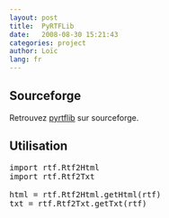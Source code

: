 ```yaml
---
layout: post
title:  PyRTFLib
date:   2008-08-30 15:21:43
categories: project
author: Loïc
lang: fr
---
```


## Sourceforge

Retrouvez [pyrtflib][pyrtflib] sur sourceforge.

## Utilisation

<pre class="code">
import rtf.Rtf2Html
import rtf.Rtf2Txt

html = rtf.Rtf2Html.getHtml(rtf)
txt = rtf.Rtf2Txt.getTxt(rtf)
</pre>

[pyrtflib]: http://sourceforge.net/projects/pyrtflib/